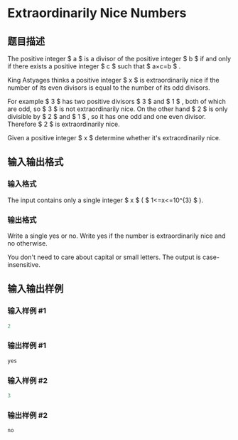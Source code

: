 # Extraordinarily Nice Numbers

## 题目描述

The positive integer $ a $ is a divisor of the positive integer $ b $ if and only if there exists a positive integer $ c $ such that $ a×c=b $ .

King Astyages thinks a positive integer $ x $ is extraordinarily nice if the number of its even divisors is equal to the number of its odd divisors.

For example $ 3 $ has two positive divisors $ 3 $ and $ 1 $ , both of which are odd, so $ 3 $ is not extraordinarily nice. On the other hand $ 2 $ is only divisible by $ 2 $ and $ 1 $ , so it has one odd and one even divisor. Therefore $ 2 $ is extraordinarily nice.

Given a positive integer $ x $ determine whether it's extraordinarily nice.

## 输入输出格式

### 输入格式

The input contains only a single integer $ x $ ( $ 1<=x<=10^{3} $ ).

### 输出格式

Write a single yes or no. Write yes if the number is extraordinarily nice and no otherwise.

You don't need to care about capital or small letters. The output is case-insensitive.

## 输入输出样例

### 输入样例 #1

```cpp
2

```
### 输出样例 #1

```cpp
yes

```
### 输入样例 #2

```cpp
3

```
### 输出样例 #2

```cpp
no

```
